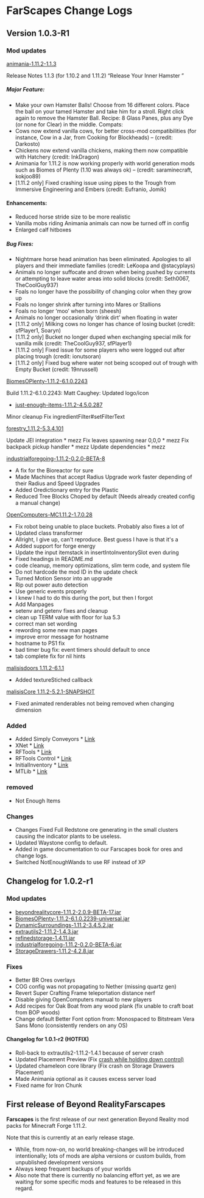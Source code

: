 # FarScapes Change Logs

## Version 1.0.3-R1

### Mod updates

[animania-1.11.2-1.1.3](https://minecraft.curseforge.com/projects/animania/files/2430393)

Release Notes 1.1.3 (for 1.10.2 and 1.11.2)
“Release Your Inner Hamster ”
##### Major Feature:
* Make your own Hamster Balls! Choose from 16 different colors. Place the ball on your tamed Hamster and take him for a  stroll. Right click again to remove the Hamster Ball.
Recipe: 8 Glass Panes, plus any Dye (or none for Clear) in the middle.
Compats:
* Cows now extend vanilla cows, for better cross-mod compatibilities (for instance, Cow in a Jar, from Cooking for Blockheads) – (credit: Darkosto)
* Chickens now extend vanilla chickens, making them now compatible with Hatchery (credit: InkDragon)
* Animania for 1.11.2 is now working properly with world generation mods such as Biomes of Plenty (1.10 was always ok) – (credit: saraminecraft, kokjoo89)
* [1.11.2 only] Fixed crashing issue using pipes to the Trough from Immersive Engineering and Embers (credit: Eufranio, Jomik)
#### Enhancements:
* Reduced horse stride size to be more realistic
* Vanilla mobs riding Animania animals can now be turned off in config
* Enlarged calf hitboxes
##### Bug Fixes:
* Nightmare horse head animation has been eliminated. Apologies to all players and their immediate families (credit: LeKoopa and @stacyplays)
* Animals no longer suffocate and drown when being pushed by currents or attempting to leave water areas into solid blocks (credit: Seth0067, TheCoolGuy937)
* Foals no longer have the possibility of changing color when they grow up
* Foals no longer shrink after turning into Mares or Stallions
* Foals no longer ‘moo’ when born (sheesh)
* Animals no longer occasionally ‘drink dirt’ when floating in water
* [1.11.2 only] Milking cows no longer has chance of losing bucket (credit: sfPlayer1, Soaryn)
* [1.11.2 only] Bucket no longer duped when exchanging special milk for vanilla milk (credit: TheCoolGuy937, sfPlayer1)
* [1.11.2 only] Fixed issue for some players who were logged out after placing trough (credit: ionutsoran)
* [1.11.2 only] Fixed bug where water not being scooped out of trough with Empty Bucket (credit: 19nrussell)

[BiomesOPlenty-1.11.2-6.1.0.2243](https://minecraft.curseforge.com/projects/biomes-o-plenty/files/2430444)

Build 1.11.2-6.1.0.2243:
Matt Caughey: Updated logo/icon

* [just-enough-items-1.11.2-4.5.0.287](https://minecraft.curseforge.com/projects/just-enough-items-jei/files/2430470)

Minor cleanup
Fix ingredientFilter#setFilterText

[forestry_1.11.2-5.3.4.101](https://minecraft.curseforge.com/projects/forestry/files/2430469)

Update JEI integration * mezz
Fix leaves spawning near 0,0,0 * mezz
Fix backpack pickup handler * mezz
Update dependencies * mezz

[industrialforegoing-1.11.2-0.2.0-BETA-8](https://minecraft.curseforge.com/projects/industrial-foregoing/files/2430572)

* A fix for the Bioreactor for sure
* Made Machines that accept Radius Upgrade work faster depending of their Radius and Speed Upgrades
* Added Oredictionary entry for the Plastic
* Reduced Tree Blocks Choped by default (Needs already created config a manual change)

[OpenComputers-MC1.11.2-1.7.0.28](http://ci.cil.li/job/OpenComputers-dev-MC1.11/28/artifact/build/libs/OpenComputers-MC1.11.2-1.7.0.28.jar)

* Fix robot being unable to place buckets. Probably also fixes a lot of
* Updated class transformer
* Allright, I give up, can't reproduce. Best guess I have is that it's a
* Added support for forge energy
* Update the input itemstack in insertIntoInventorySlot even during
* Fixed headings in README.md
* code cleanup, memory optimizations, slim term code, and system file
* Do not hardcode the mod ID in the update check
* Turned Motion Sensor into an upgrade
* Rip out power auto detection
* Use generic events properly
* I knew I had to do this during the port, but then I forgot
* Add Manpages
* setenv and getenv fixes and cleanup
* clean up TERM value with floor for lua 5.3
* correct man set wording
* rewording some new man pages
* improve error message for hostname
* hostname to PS1 fix
* bad timer bug fix: event timers should default to once
* tab complete fix for nil hints

[malisisdoors 1.11.2-6.1.1](https://minecraft.curseforge.com/projects/malisisdoors?gameCategorySlug=mc-mods&projectID=223891)
* Added textureStiched callback

[malisisCore 1.11.2-5.2.1-SNAPSHOT](https://minecraft.curseforge.com/projects/malisiscore?gameCategorySlug=mc-mods&projectID=223896)

* Fixed animated renderables not being removed when changing dimension

### Added
* Added Simply Conveyors * [Link](https://zundrel.com)
* XNet * [Link](https://www.minecraft.curseforge.com/projects/xnet)
* RFTools * [Link](https://www.minecraft.curseforge.com/projects/rftools)
* RFTools Control * [Link](https://www.minecraft.curseforge.com/projects/rftools-control)
* InitialInventory * [Link](https://www.minecraft.curseforge.com/projects/initial-inventory)
* MTLib * [Link](https://minecraft.curseforge.com/projects/mtlib)

### removed
* Not Enough Items

### Changes
* Changes Fixed Full Redstone ore generating in the small clusters causing the indicator plants to be useless.
* Updated Waystone config to default.
* Added in game documentation to our Farscapes book for ores and change logs.
* Switched NotEnoughWands to use RF instead of XP

## Changelog for 1.0.2-r1

### Mod updates

* [beyondrealitycore-1.11.2-2.0.9-BETA-17.jar](https://github.com/Beyond-Reality/BeyondRealityCore)
* [BiomesOPlenty-1.11.2-6.1.0.2239-universal.jar](https://minecraft.curseforge.com/projects/biomes-o-plenty/files/2430070)
* [DynamicSurroundings-1.11.2-3.4.5.2.jar](https://minecraft.curseforge.com/projects/dynamic-surroundings/files/2430134)
* [extrautils2-1.11.2-1.4.3.jar](https://minecraft.curseforge.com/projects/extra-utilities/files/2430083)
* [refinedstorage-1.4.11.jar](https://minecraft.curseforge.com/projects/refined-storage/files/2429966)
* [industrialforegoing-1.11.2-0.2.0-BETA-6.jar](https://minecraft.curseforge.com/projects/industrial-foregoing/files/2430236)
* [StorageDrawers-1.11.2-4.2.8.jar](https://minecraft.curseforge.com/projects/storage-drawers/files/2430066)
### Fixes

* Better BR Ores overlays
* COG config was not propagating to Nether (missing quartz gen)
* Revert Super Crafting Frame teleportation distance nerf
* Disable giving OpenComputers manual to new players
* Add recipes for Oak Boat from any wood plank (fix unable to craft boat from BOP woods)
* Change default Better Font option from: Monospaced to Bitstream Vera Sans Mono (consistently renders on any OS)

#### Changelog for 1.0.1-r2 (HOTFIX)

* Roll-back to extrautils2-1.11.2-1.4.1 because of server crash
* Updated Placement Preview (Fix [crash while holding down control)](https://github.com/Beyond-Reality/Beyond-Realty-Farscapes/issues/3)
* Updated chameleon core library (Fix crash on Storage Drawers Placement)
* Made Animania optional as it causes excess server load
* Fixed name for Iron Chunk


## First release of **Beyond RealityFarscapes**

**Farscapes** is the first release of our next generation Beyond Reality mod packs for Minecraft Forge 1.11.2.

Note that this is currently at an early release stage.

* While, from now-on, no world breaking-changes will be introduced intentionally; lots of mods are alpha versions or custom builds, from unpublished development versions
* Always keep frequent backups of your worlds
* Also note that there is currently no balancing effort yet, as we are waiting for some specific mods and features to be released in this regard.
